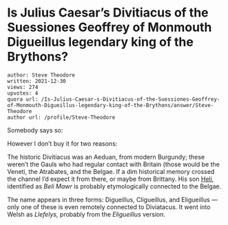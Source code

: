 # Is Julius Caesar’s Divitiacus of the Suessiones Geoffrey of Monmouth Digueillus legendary king of the Brythons?

	author: Steve Theodore
	written: 2021-12-30
	views: 274
	upvotes: 4
	quora url: /Is-Julius-Caesar-s-Divitiacus-of-the-Suessiones-Geoffrey-of-Monmouth-Digueillus-legendary-king-of-the-Brythons/answer/Steve-Theodore
	author url: /profile/Steve-Theodore


Somebody says so:



However I don’t buy it for two reasons:

The historic Divitiacus was an Aeduan, from modern Burgundy; these weren’t the Gauls who had regular contact with Britain (those would be the Veneti, the Atrabates, and the Belgae. If a dim historical memory crossed the channel I’d expect it from there, or maybe from Brittany. His son [Heli](https://en.wikipedia.org/wiki/Beli_Mawr#Geoffrey_of_Monmouth's_Heli), identified as _Beli Mawr_  is probably etymologically connected to the Belgae.

The name appears in three forms: Digueillus, Cligueillus, and Eligueillus — only one of these is even remotely connected to Diviatacus. It went into Welsh as _Llefelys,_ probably from the _Eligueillus_ version.

